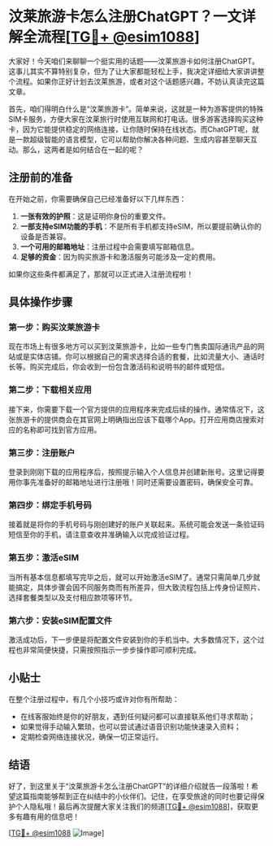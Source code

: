 # 汶莱旅游卡怎么注册ChatGPT？一文详解全流程[[TG💪+ @esim1088](https://t.me/s/esim1088)]

大家好！今天咱们来聊聊一个挺实用的话题——汶莱旅游卡如何注册ChatGPT。这事儿其实不算特别复杂，但为了让大家都能轻松上手，我决定详细给大家讲讲整个流程。如果你正好计划去汶莱旅游，或者对这个话题感兴趣，不妨认真读完这篇文章。

首先，咱们得明白什么是“汶莱旅游卡”。简单来说，这就是一种为游客提供的特殊SIM卡服务，方便大家在汶莱旅行时使用互联网和打电话。很多游客选择购买这种卡，因为它能提供稳定的网络连接，让你随时保持在线状态。而ChatGPT呢，就是一款超级智能的语言模型，它可以帮助你解决各种问题、生成内容甚至聊天互动。那么，这两者是如何结合在一起的呢？

## 注册前的准备

在开始之前，你需要确保自己已经准备好以下几样东西：

1. **一张有效的护照**：这是证明你身份的重要文件。
2. **一部支持eSIM功能的手机**：不是所有手机都支持eSIM，所以要提前确认你的设备是否兼容。
3. **一个可用的邮箱地址**：注册过程中会需要填写邮箱信息。
4. **足够的资金**：因为购买旅游卡和激活服务可能涉及一定的费用。

如果你这些条件都满足了，那就可以正式进入注册流程啦！

## 具体操作步骤

### 第一步：购买汶莱旅游卡

现在市场上有很多地方可以买到汶莱旅游卡，比如一些专门售卖国际通讯产品的网站或是实体店铺。你可以根据自己的需求选择合适的套餐，比如流量大小、通话时长等。购买完成后，你会收到一份包含激活码和说明书的邮件或短信。

### 第二步：下载相关应用

接下来，你需要下载一个官方提供的应用程序来完成后续的操作。通常情况下，这张旅游卡的提供商会在其官网上明确指出应该下载哪个App。打开应用商店搜索对应的名称即可找到官方应用。

### 第三步：注册账户

登录到刚刚下载的应用程序后，按照提示输入个人信息并创建新账号。这里记得要用你事先准备好的邮箱地址进行注册哦！同时还需要设置密码，确保安全可靠。

### 第四步：绑定手机号码

接着就是将你的手机号码与刚创建好的账户关联起来。系统可能会发送一条验证码短信至你的手机，请注意查收并准确输入以完成验证过程。

### 第五步：激活eSIM

当所有基本信息都填写完毕之后，就可以开始激活eSIM了。通常只需简单几步就能搞定，具体步骤会因不同服务商而有所差异，但大致流程包括上传身份证照片、选择套餐类型以及支付相应款项等环节。

### 第六步：安装eSIM配置文件

激活成功后，下一步便是将配置文件安装到你的手机当中。大多数情况下，这个过程也非常简便快捷，只需按照指示一步步操作即可顺利完成。

## 小贴士

在整个注册过程中，有几个小技巧或许对你有所帮助：

- 在线客服始终是你的好朋友，遇到任何疑问都可以直接联系他们寻求帮助；
- 如果觉得手动输入繁琐，也可以尝试通过语音识别功能快速录入资料；
- 定期检查网络连接状况，确保一切正常运行。

## 结语

好了，到这里关于“汶莱旅游卡怎么注册ChatGPT”的详细介绍就告一段落啦！希望这篇指南能够帮到正在纠结中的小伙伴们。记住，在享受旅途的同时也要记得保护个人隐私哦！最后再次提醒大家关注我们的频道[[TG💪+ @esim1088](https://t.me/s/esim1088)]，获取更多有趣有用的信息吧！

[[TG💪+ @esim1088](https://t.me/s/esim1088) ![Image](https://i.postimg.cc/4NQfJmqS/Snipaste-2025-05-13-00-14-12.png)]